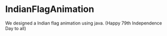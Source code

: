 # IndianFlagAnimation
We designed a Indian flag animation using java. (Happy 79th Independence Day to all)
